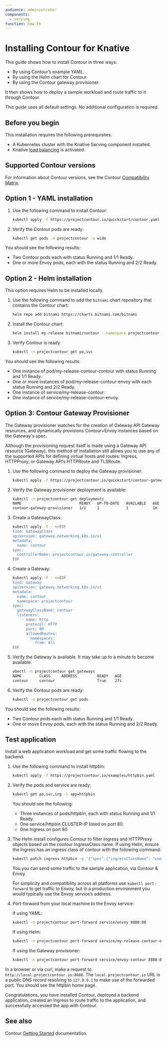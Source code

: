 ```yaml
---
audience: administrator
components:
  - serving
function: how-to
---
```


# Installing Contour for Knative

This guide shows how to install Contour in three ways:

- By using Contour’s example YAML.
- By using the Helm chart for Contour.
- By using the Contour gateway provisioner.

It then shows how to deploy a sample workload and route traffic to it through Contour.

This guide uses all default settings. No additional configuration is required.

## Before you begin

This installation requires the following prerequisites:

- A Kubernetes cluster with the Knative Serving component installed.
- Knative [load balancing](../serving/load-balancing/README.md) is activated.

## Supported Contour versions

For information about Contour versions, see the Contour [Compatibility Matrix](https://projectcontour.io/resources/compatibility-matrix/).

## Option 1 - YAML installation

1. Use the following command to install Contour:

    ```bash
    kubectl apply -f https://projectcontour.io/quickstart/contour.yaml
    ```

1. Verify the Contour pods are ready:

    ```bash
    kubectl get pods -n projectcontour -o wide
    ```

You should see the following results:

- Two Contour pods each with status Running and 1/1 Ready.
- One or more Envoy pods, each with the status Running and 2/2 Ready.

## Option 2 - Helm installation

This option requires Helm to be installed locally.

1. Use the following command to add the `bitnami` chart repository that contains the Contour chart:

    ```bash
    helm repo add bitnami https://charts.bitnami.com/bitnami
    ```

1. Install the Contour chart:

    ```bash
    helm install my-release bitnami/contour --namespace projectcontour --create-namespace
    ```

1. Verify Contour is ready:

    ```bash
    kubectl -n projectcontour get po,svc
    ```

You should see the following results:

- One instance of pod/my-release-contour-contour with status Running and 1/1 Ready.
- One or more instances of pod/my-release-contour-envoy with each status Running and 2/2 Ready.
- One instance of service/my-release-contour.
- One instance of service/my-release-contour-envoy.

## Option 3: Contour Gateway Provisioner

The Gateway provisioner watches for the creation of Gateway API Gateway resources, and dynamically provisions Contour+Envoy instances based on the Gateway's spec.

Although the provisioning request itself is made using a Gateway API resource (Gateway), this method of installation still allows you to use any of the supported APIs for defining virtual hosts and routes: Ingress, HTTPProxy, or Gateway API’s HTTPRoute and TLSRoute.

1. Use the following command to deploy the Gateway provisioner:

    ```bash
    kubectl apply -f https://projectcontour.io/quickstart/contour-gateway-provisioner.yaml
    ```

1. Verify the Gateway provisioner deployment is available:

    ```bash
    kubectl -n projectcontour get deployments
    NAME                          READY   UP-TO-DATE   AVAILABLE   AGE
    contour-gateway-provisioner   1/1     1            1           1m
    ```

1. Create a GatewayClass:

    ```bash
    kubectl apply -f - <<EOF
    kind: GatewayClass
    apiVersion: gateway.networking.k8s.io/v1
    metadata:
      name: contour
    spec:
      controllerName: projectcontour.io/gateway-controller
    EOF
    ```

1. Create a Gateway:

    ```bash
    kubectl apply -f - <<EOF
    kind: Gateway
    apiVersion: gateway.networking.k8s.io/v1
    metadata:
      name: contour
      namespace: projectcontour
    spec:
      gatewayClassName: contour
      listeners:
        - name: http
          protocol: HTTP
          port: 80
          allowedRoutes:
            namespaces:
              from: All
    EOF
    ```

1. Verify the Gateway is available. It may take up to a minute to become available.

    ```bash
    ubectl -n projectcontour get gateways
    NAME        CLASS     ADDRESS         READY   AGE
    contour     contour                   True    27s
    ```

1. Verify the Contour pods are ready:

    ```bash
    kubectl -n projectcontour get pods
    ```

You should see the following results:

- Two Contour pods each with status Running and 1/1 Ready.
- One or move Envoy pods, each with the status Running and 2/2 Ready.

## Test application

Install a web application workload and get some traffic flowing to the backend.

1. Use the following command to install httpbin:

    ```bash
    kubectl apply -f https://projectcontour.io/examples/httpbin.yaml
    ```

1. Verify the pods and service are ready:

    ```bash
    kubectl get po,svc,ing -l app=httpbin
    ```

    You should see the following:

    - Three instances of pods/httpbin, each with status Running and 1/1 Ready.
    - One service/httpbin CLUSTER-IP listed on port 80.
    - One Ingress on port 80
  
1. The Helm install configures Contour to filter Ingress and HTTPProxy objects based on the contour IngressClass name. If using Helm, ensure the Ingress has an ingress class of contour with the following command:

    ```bash
    kubectl patch ingress httpbin -p '{"spec":{"ingressClassName": "contour"}}'
    ```

    You you can send some traffic to the sample application, via Contour & Envoy.

    For simplicity and compatibility across all platforms use `kubectl port-forward` to get traffic to Envoy, but in a production environment you would typically use the Envoy service’s address.

1. Port-forward from your local machine to the Envoy service:

    If using YAML:

    ```bash
    kubectl -n projectcontour port-forward service/envoy 8888:80
    ```

    If using Helm:

    ```bash
    kubectl -n projectcontour port-forward service/my-release-contour-envoy 8888:80
    ```

    If using the Gateway provisioner:

    ```bash
    kubectl -n projectcontour port-forward service/envoy-contour 8888:80
    ```

In a browser or via curl, make a request to `http://local.projectcontour.io:8888`. The `local.projectcontour.io` URL is a public DNS record resolving to `127.0.0.1` to make use of the forwarded port. You should see the httpbin home page.

Congratulations, you have installed Contour, deployed a backend application, created an Ingress to route traffic to the application, and successfully accessed the app with Contour.

## See also

Contour [Getting Started](https://projectcontour.io/getting-started/) documentation.
